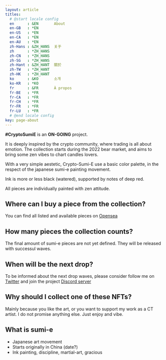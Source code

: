 ```yaml
---
layout: article
titles:
  # @start locale config
  en      : &EN       About
  en-GB   : *EN
  en-US   : *EN
  en-CA   : *EN
  en-AU   : *EN
  zh-Hans : &ZH_HANS  关于
  zh      : *ZH_HANS
  zh-CN   : *ZH_HANS
  zh-SG   : *ZH_HANS
  zh-Hant : &ZH_HANT  關於
  zh-TW   : *ZH_HANT
  zh-HK   : *ZH_HANT
  ko      : &KO       소개
  ko-KR   : *KO
  fr      : &FR       À propos
  fr-BE   : *FR
  fr-CA   : *FR
  fr-CH   : *FR
  fr-FR   : *FR
  fr-LU   : *FR
  # @end locale config
key: page-about
---
```


**#CryptoSumiE** is an **ON-GOING** project.

It is deeply inspired by the crypto community, where trading is all about emotion.
The collection starts during the 2022 bear market, and aims to bring some zen vibes to chart candles lovers.

With a very simple aestetic, Crypto-Sumi-E use a basic color palette, in the respect of the japanese sumi-e painting movement.

Ink is more or less black (watered), supported by notes of deep red. 

All pieces are individually painted with zen attitude.

## Where can I buy a piece from the collection?

You can find all listed and available pieces on [Opensea](https://opensea.io/collection/crypto-sumie)

## How many pieces the collection counts?

The final amount of sumi-e pieces are not yet defined. 
They will be released with successul waves.

## When will be the next drop?

To be informed about the next drop waves, please consider follow me on [Twitter](https://twitter/rootshe11) and join the project [Discord server](https://discord.io)

## Why should I collect one of these NFTs?

Mainly because you like the art, or you want to support my work as a CT artist. 
I do not promise anything else. Just enjoy and vibe.


## What is sumi-e

- Japanese art movement
- Starts originally in China (date?)
- Ink painting, discipline, martial-art, gracious